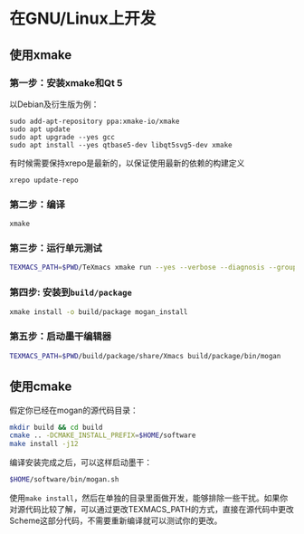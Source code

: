 # 在GNU/Linux上开发

## 使用xmake
### 第一步：安装xmake和Qt 5
以Debian及衍生版为例：
```
sudo add-apt-repository ppa:xmake-io/xmake
sudo apt update
sudo apt upgrade --yes gcc
sudo apt install --yes qtbase5-dev libqt5svg5-dev xmake
```

有时候需要保持xrepo是最新的，以保证使用最新的依赖的构建定义
```
xrepo update-repo
```

### 第二步：编译
```
xmake
```

### 第三步：运行单元测试
``` bash
TEXMACS_PATH=$PWD/TeXmacs xmake run --yes --verbose --diagnosis --group=tests
```

### 第四步: 安装到`build/package`
``` bash
xmake install -o build/package mogan_install
```

### 第五步：启动墨干编辑器
``` bash
TEXMACS_PATH=$PWD/build/package/share/Xmacs build/package/bin/mogan
```

## 使用cmake
假定你已经在mogan的源代码目录：
``` bash
mkdir build && cd build
cmake .. -DCMAKE_INSTALL_PREFIX=$HOME/software
make install -j12
```

编译安装完成之后，可以这样启动墨干：
``` bash
$HOME/software/bin/mogan.sh
```

使用`make install`，然后在单独的目录里面做开发，能够排除一些干扰。如果你对源代码比较了解，可以通过更改TEXMACS_PATH的方式，直接在源代码中更改Scheme这部分代码，不需要重新编译就可以测试你的更改。

